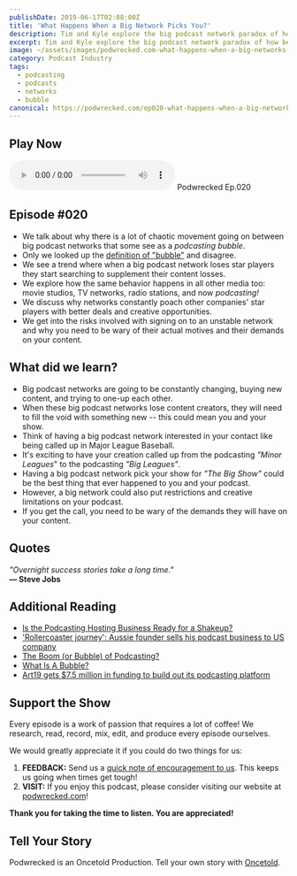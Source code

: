 ```yaml
---
publishDate: 2019-06-17T02:08:00Z
title: 'What Happens When a Big Network Picks You?'
description: Tim and Kyle explore the big podcast network paradox of how being picked could be both the best and worst thing to happen to your podcast.
excerpt: Tim and Kyle explore the big podcast network paradox of how being picked could be both the best and worst thing to happen to your podcast.
image: ~/assets/images/podwrecked.com-what-happens-when-a-big-networks-picks-you-960x400.jpg
category: Podcast Industry
tags:
  - podcasting
  - podcasts
  - networks
  - bubble
canonical: https://podwrecked.com/ep020-what-happens-when-a-big-networks-picks-you
---
```


## Play Now

<audio id="player" controls type="audio/mpeg" src="https://storage.googleapis.com/storage.oncetold.net/80000029/20800073/pw020-what-happens-when-a-big-networks-picks-you.mp3">Your browser does not support the audio element.</audio>
Podwrecked Ep.020

## Episode #020

- We talk about why there is a lot of chaotic movement going on between big podcast networks that some see as a _podcasting bubble_.
- Only we looked up the <a href="https://www.forbes.com/sites/billconerly/2013/07/24/what-is-a-bubble/#1e3518ace648" target="_blank">definition of "bubble"</a> and disagree.
- We see a trend where when a big podcast network loses star players they start searching to supplement their content losses.
- We explore how the same behavior happens in all other media too: movie studios, TV networks, radio stations, and now _podcasting!_
- We discuss why networks constantly poach other companies' star players with better deals and creative opportunities.
- We get into the risks involved with signing on to an unstable network and why you need to be wary of their actual motives and their demands on your content.

## What did we learn?

- Big podcast networks are going to be constantly changing, buying new content, and trying to one-up each other.
- When these big podcast networks lose content creators, they will need to fill the void with something new -- this could mean you and your show.
- Think of having a big podcast network interested in your contact like being called up in Major League Baseball.
- It's exciting to have your creation called up from the podcasting _"Minor Leagues_" to the podcasting _"Big Leagues"_.
- Having a big podcast network pick your show for _"The Big Show"_ could be the best thing that ever happened to you and your podcast.
- However, a big network could also put restrictions and creative limitations on your podcast.
- If you get the call, you need to be wary of the demands they will have on your content.

## Quotes

_"Overnight success stories take a long time."_<br />
**― Steve Jobs**

## Additional Reading

- <a href="https://www.niemanlab.org/2019/02/is-the-podcast-hosting-business-ready-for-a-shakeup-you-can-credit-blame-data-hungry-advertisers/" target="_blank">Is the Podcasting Hosting Business Ready for a Shakeup?</a>
- <a href="https://www.smh.com.au/business/small-business/rollercoaster-journey-aussie-founder-sells-his-podcast-business-to-us-company-20190613-p51x6g.html" target="_blank">'Rollercoaster journey': Aussie founder sells his podcast business to US company</a>
- <a href="https://www.smartpassiveincome.com/the-boom-or-bubble-of-podcasting/?utm_source=convertkit&utm_medium=email&utm_term=podcasting-is-it-a-bubble&utm_content=ck-broadcast-2560145&utm_campaign=nurture-sequence" target="_blank">The Boom (or Bubble) of Podcasting?</a>
- <a href="https://www.forbes.com/sites/billconerly/2013/07/24/what-is-a-bubble/#1e3518ace648" target="_blank">What Is A Bubble?</a>
- <a href="https://techcrunch.com/2017/08/23/art19-gets-7-5-million-in-funding-to-build-out-its-podcasting-platform/" target="_blank">Art19 gets $7.5 million in funding to build out its podcasting platform</a>

## Support the Show

Every episode is a work of passion that requires a lot of coffee! We research, read, record, mix, edit, and produce every episode ourselves.

We would greatly appreciate it if you could do two things for us:

1. **FEEDBACK:** Send us a <a href="mailto:podwrecked@gmail.com" target="_blank">quick note of encouragement to us</a>. This keeps us going when times get tough!
1. **VISIT:** If you enjoy this podcast, please consider visiting our website at <a href="https://podwrecked.com" target="_blank">podwrecked.com</a>!

**Thank you for taking the time to listen. You are appreciated!**

## Tell Your Story

Podwrecked is an Oncetold Production. Tell your own story with <a href="https://oncetold.us" target="_blank">Oncetold</a>.
